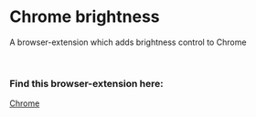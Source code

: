 <h1>Chrome brightness</h1>

A browser-extension which adds brightness control to Chrome

<br>
<h3>Find this browser-extension here:</h2> 

[Chrome]()

